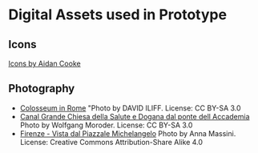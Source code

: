 # Digital Assets used in Prototype

## Icons

[Icons by Aidan Cooke](https://thenounproject.com/aidancookedesign/)

## Photography

- [Colosseum in Rome](https://commons.wikimedia.org/wiki/File:Colosseum_in_Rome,_Italy_-_April_2007.jpg) "Photo by DAVID ILIFF. License: CC BY-SA 3.0
- [Canal Grande Chiesa della Salute e Dogana dal ponte dell Accademia](https://commons.wikimedia.org/wiki/File:Canal_Grande_Chiesa_della_Salute_e_Dogana_dal_ponte_dell_Accademia.jpg) Photo by Wolfgang Moroder. License: CC BY-SA 3.0
- [Firenze - Vista dal Piazzale Michelangelo](https://commons.wikimedia.org/wiki/File:Firenze_-_Vista_dal_Piazzale_Michelangelo.jpg) Photo by Anna Massini. License: Creative Commons Attribution-Share Alike 4.0

